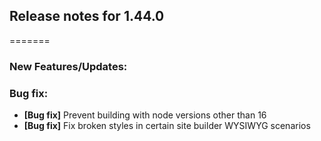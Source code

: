 ## Release notes for 1.44.0
=======

### New Features/Updates:


### Bug fix:

* **[Bug fix]** Prevent building with node versions other than 16
* **[Bug fix]** Fix broken styles in certain site builder WYSIWYG scenarios
